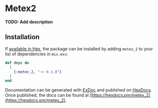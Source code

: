 # Metex2

**TODO: Add description**

## Installation

If [available in Hex](https://hex.pm/docs/publish), the package can be installed
by adding `metex_2` to your list of dependencies in `mix.exs`:

```elixir
def deps do
  [
    {:metex_2, "~> 0.1.0"}
  ]
end
```

Documentation can be generated with [ExDoc](https://github.com/elixir-lang/ex_doc)
and published on [HexDocs](https://hexdocs.pm). Once published, the docs can
be found at [https://hexdocs.pm/metex_2](https://hexdocs.pm/metex_2).

